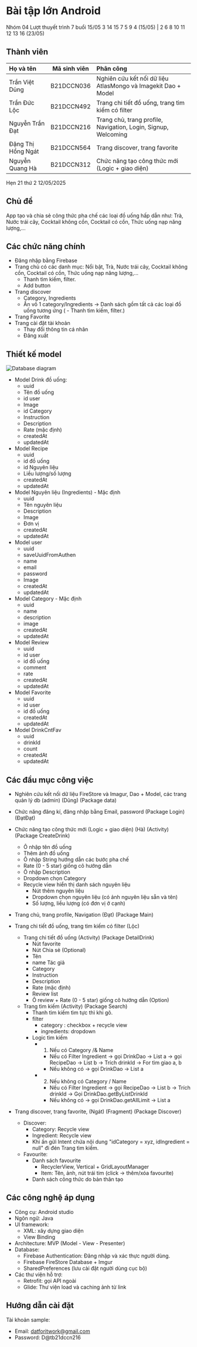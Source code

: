 # Bài tập lớn Android

Nhóm 04
Lượt thuyết trình 7 buổi 15/05
3 14 15 7 5 9 4 (15/05) | 2 6 8 10 11 12 13 16 (23/05)
## Thành viên

| Họ và tên          | Mã sinh viên | Phân công                                                     |
| :----------------- | :----------: | :------------------------------------------------------------ |
| Trần Việt Dũng     |  B21DCCN036  | Nghiên cứu kết nối dữ liệu AtlasMongo và Imagekit Dao + Model |
| Trần Đức Lộc       |  B21DCCN492  | Trang chi tiết đồ uống, trang tìm kiếm có filter           |
| Nguyễn Trần Đạt    |  B21DCCN216  | Trang chủ, trang profile, Navigation, Login, Signup, Welcoming        |
| Đặng Thị Hồng Ngát |  B21DCCN564  | Trang discover, trang favorite                         |
| Nguyễn Quang Hà    |  B21DCCN312  | Chức năng tạo công thức mới (Logic + giao diện)               |

Hẹn 21 thứ 2 12/05/2025

## Chủ đề

App tạo và chia sẻ công thức pha chế các loại đồ uống hấp dẫn như: Trà, Nước trái cây, Cocktail không cồn, Cocktail có cồn, Thức uống nạp năng lượng,...

## Các chức năng chính

- Đăng nhập bằng Firebase
- Trang chủ có các danh mục: Nổi bật, Trà, Nước trái cây, Cocktail không cồn, Cocktail có cồn, Thức uống nạp năng lượng,...
  - Thanh tìm kiếm, filter.
  - Add button
- Trang discover
  - Category, Ingredients
  - Ấn vô 1 category/Ingredients -> Danh sách gồm tất cả các loại đồ uống tương ứng (  - Thanh tìm kiếm, filter.)
- Trang Favorite
- Trang cài đặt tài khoản
  - Thay đổi thông tin cá nhân
  - Đăng xuất

## Thiết kế model

![Database diagram](Database_diagram.png)

- Model Drink đồ uống:
  - uuid
  - Tên đồ uống
  - id user
  - Image
  - id Category
  - Instruction
  - Description
  - Rate (mặc định)
  - createdAt
  - updatedAt
- Model Recipe
  - uuid
  - id đồ uống
  - id Nguyên liệu
  - Liều lượng/số lượng
  - createdAt
  - updatedAt
- Model Nguyên liệu (Ingredients) - Mặc định
  - uuid
  - Tên nguyên liệu
  - Description
  - Image
  - Đơn vị
  - createdAt
  - updatedAt
- Model user
  - uuid
  - saveUuidFromAuthen
  - name
  - email
  - password
  - Image
  - createdAt
  - updatedAt
- Model Category - Mặc định
  - uuid
  - name
  - description
  - image
  - createdAt
  - updatedAt
- Model Review
  - uuid
  - id user
  - id đồ uống
  - comment
  - rate
  - createdAt
  - updatedAt
- Model Favorite
  - uuid
  - id user
  - id đồ uống
  - createdAt
  - updatedAt
- Model DrinkCntFav
  - uuid
  - drinkId
  - count
  - createdAt
  - updatedAt

## Các đầu mục công việc
- Nghiên cứu kết nối dữ liệu FireStore và Imagur, Dao + Model, các trang quản lý db (admin) (Dũng) (Package data)
- Chức năng đăng kí, đăng nhập bằng Email, password (Package Login) (ĐạtĐạt)
- Chức năng tạo công thức mới (Logic + giao diện) (Hà) (Activity) (Package CreateDrink)
  - Ô nhập tên đồ uống
  - Thêm ảnh đồ uống
  - Ô nhập String hướng dẫn các bước pha chế
  - Rate (0 - 5 star) giống cô hướng dẫn
  - Ô nhập Description
  - Dropdown chọn Category
  - Recycle view hiển thị danh sách nguyên liệu
    - Nút thêm nguyên liệu
    - Dropdown chọn nguyên liệu (có ảnh nguyên liệu sẵn và tên)
    - Số lượng, liều lượng (có đơn vị ở cạnh)

- Trang chủ, trang profile, Navigation (Đạt) (Package Main)

- Trang chi tiết đồ uống, trang tìm kiếm có filter (Lộc) 
  - Trang chi tiết đồ uống (Activity) (Package DetailDrink)
    - Nút favorite
    - Nút Chia sẻ (Optional)
    - Tên
    - name Tác giả
    - Category
    - Instruction
    - Description
    - Rate (mặc định)
    - Review list
    - Ô review + Rate (0 - 5 star) giống cô hướng dẫn (Option)
  - Trang tìm kiếm (Activity) (Package Search)
    - Thanh tìm kiếm tìm tực thì khi gõ.
    - filter
      - category : checkbox + recycle view
      - ingredients: dropdown
    - Logic tìm kiếm
      - 1. Nếu có Category /& Name
          - Nếu có Filter Ingredient
              -> gọi DrinkDao -> List<Drink> a
              -> gọi RecipeDao -> List<Recipe> b  -> Trích drinkId
              -> For tìm giao a, b
          - Nếu không có
              -> gọi DrinkDao -> List<Drink> a
      - 2. Nếu không có Category / Name
          - Nếu có Filter Ingredient
              -> gọi RecipeDao -> List<Recipe> b  -> Trích drinkId
              -> Gọi DrinkDao.getByListDrinkId
          - Nếu không có
              -> gọi DrinkDao.getAllLimit -> List<Drink> a




- Trang discover, trang favorite, (Ngát) (Fragment) (Package Discover)
  - Discover:
    - Category: Recycle view
    - Ingredient: Recycle view
    - Khi ấn gửi Intent chứa nội dung 
          "idCategory = xyz, idIngredient = null" đi đén Trang tìm kiếm.
  - Favourite:
    - Danh sách favourite
      - RecyclerView, Vertical + GridLayoutManager
      - Item: Tên, ảnh, nút trái tim (click -> thêm/xóa favourite)
    - Danh sách công thức do bản thân tạo



## Các công nghệ áp dụng
- Công cụ: Android studio
- Ngôn ngữ: Java
- UI framework: 
  - XML: xây dựng giao diện
  - View Binding
- Architecture: MVP (Model - View - Presenter)
- Database: 
  - Firebase Authentication: Đăng nhập và xác thực người dùng.
  - Firebase FireStore Database + Imgur
  - SharedPreferences (lưu cài đặt người dùng cục bộ)
- Các thư viện hỗ trợ:
  - Retrofit: gọi API ngoài
  - Glide: Thư viện load và caching ảnh từ link
## Hướng dẫn cài đặt

Tài khoản sample:
- Email: datforitwork@gmail.com
- Password: D@tb21dccn216
